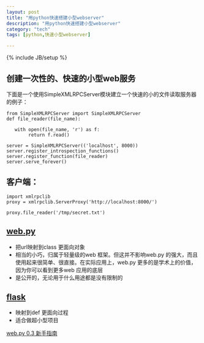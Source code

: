 ```yaml
---
layout: post
title: "用python快速搭建小型webserver"
description: "用python快速搭建小型webserver"
category: "tech"
tags: [python,快速小型webserver]

---
```

{% include JB/setup %}

## 创建一次性的、快速的小型web服务

下面是一个使用SimpleXMLRPCServer模块建立一个快速的小的文件读取服务器的例子：

    from SimpleXMLRPCServer import SimpleXMLRPCServer 
    def file_reader(file_name): 

       with open(file_name, 'r') as f: 
            return f.read() 

    server = SimpleXMLRPCServer(('localhost', 8000)) 
    server.register_introspection_functions() 
    server.register_function(file_reader) 
    server.serve_forever()
         
## 客户端：

    import xmlrpclib 
    proxy = xmlrpclib.ServerProxy('http://localhost:8000/') 

    proxy.file_reader('/tmp/secret.txt')

## [web.py](http://webpy.org/)

- 把url映射到class 更面向对象
- 相当的小巧，归属于轻量级的web 框架。但这并不影响web.py 的强大，而且使用起来很简单、很直接。在实际应用上，web.py 更多的是学术上的价值，因为你可以看到更多web 应用的底层
- 是公开的，无论用于什么用途都是没有限制的

## [flask](http://flask.pocoo.org/)

- 映射到def 更面向过程
- 适合做超小型项目

[web.py 0.3 新手指南](http://webpy.org/tutorial3.zh-cn)


